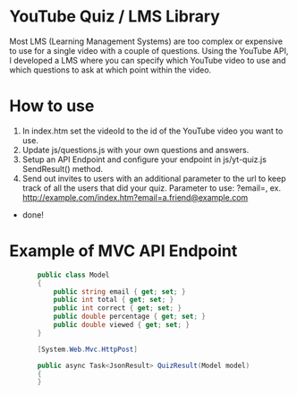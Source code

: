 # YouTube Quiz / LMS Library

Most LMS (Learning Management Systems) are too complex or expensive to use for a single video with a couple of questions.
Using the YouTube API, I developed a LMS where you can specify which YouTube video to use and which questions to ask at which point within the video.

# How to use
1. In index.htm set the videoId to the id of the YouTube video you want to use.
2. Update js/questions.js with your own questions and answers.
3. Setup an API Endpoint and configure your endpoint in js/yt-quiz.js SendResult() method.
4. Send out invites to users with an additional parameter to the url to keep track of all the users that did your quiz. Parameter to use:  ?email=<email-address>, ex. http://example.com/index.htm?email=a.friend@example.com
  
- done!
    
# Example of MVC API Endpoint
 ```csharp
        public class Model
        {
            public string email { get; set; }
            public int total { get; set; }
            public int correct { get; set; }
            public double percentage { get; set; }
            public double viewed { get; set; }
        }

        [System.Web.Mvc.HttpPost]

        public async Task<JsonResult> QuizResult(Model model)
        {
        } 
 ```
